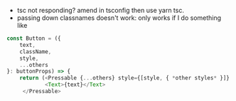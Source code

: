 - tsc not responding? amend in tsconfig then use yarn tsc.
- passing down classnames doesn't work: only works if I do something like 
```ts
const Button = ({
    text,
    className,
    style,
    ...others
}: buttonProps) => {
    return (<Pressable {...others} style={[style, { *other styles* }]} className={className + ` *other classnames* `} >
            <Text>{text}</Text>
     </Pressable>
```